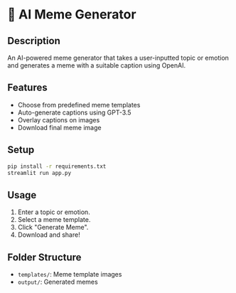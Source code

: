 # 📸 AI Meme Generator

## Description
An AI-powered meme generator that takes a user-inputted topic or emotion and generates a meme with a suitable caption using OpenAI.

## Features
- Choose from predefined meme templates
- Auto-generate captions using GPT-3.5
- Overlay captions on images
- Download final meme image

## Setup
```bash
pip install -r requirements.txt
streamlit run app.py
```

## Usage
1. Enter a topic or emotion.
2. Select a meme template.
3. Click "Generate Meme".
4. Download and share!

## Folder Structure
- `templates/`: Meme template images
- `output/`: Generated memes
